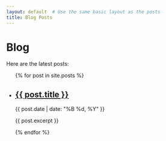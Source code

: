 ```yaml
---
layout: default  # Use the same basic layout as the posts
title: Blog Posts 
---
```


# Blog

Here are the latest posts:

<ul class="post-list">
  {% for post in site.posts %}
    <li>
      <h2><a href="{{ post.url | relative_url }}">{{ post.title }}</a></h2>
      <p class="post-meta">{{ post.date | date: "%B %d, %Y" }}</p>
      <p>{{ post.excerpt }}</p> 
    </li>
  {% endfor %}
</ul>